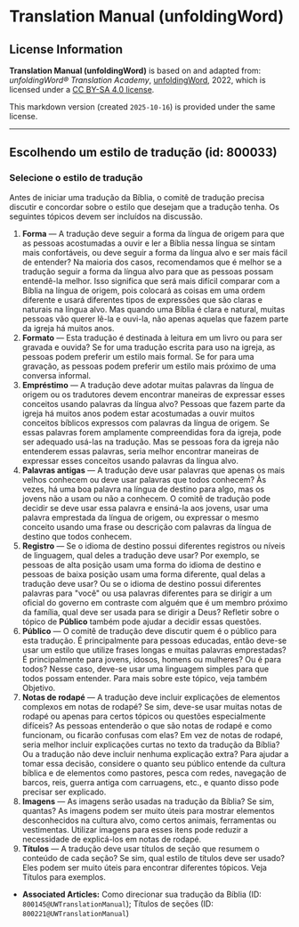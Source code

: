 # Translation Manual (unfoldingWord)

## License Information

**Translation Manual (unfoldingWord)** is based on and adapted from: _unfoldingWord® Translation Academy_, [unfoldingWord](https://unfoldingword.org/utw), 2022, which is licensed under a [CC BY-SA 4.0 license](https://creativecommons.org/licenses/by-sa/4.0/legalcode.en).

This markdown version (created `2025-10-16`) is provided under the same license.



--------------------------------

## Escolhendo um estilo de tradução (id: 800033)

### Selecione o estilo de tradução

Antes de iniciar uma tradução da Bíblia, o comitê de tradução precisa discutir e concordar sobre o estilo que desejam que a tradução tenha. Os seguintes tópicos devem ser incluídos na discussão.

1. **Forma** — A tradução deve seguir a forma da língua de origem para que as pessoas acostumadas a ouvir e ler a Bíblia nessa língua se sintam mais confortáveis, ou deve seguir a forma da língua alvo e ser mais fácil de entender? Na maioria dos casos, recomendamos que é melhor se a tradução seguir a forma da língua alvo para que as pessoas possam entendê\-la melhor. Isso significa que será mais difícil comparar com a Bíblia na língua de origem, pois colocará as coisas em uma ordem diferente e usará diferentes tipos de expressões que são claras e naturais na língua alvo. Mas quando uma Bíblia é clara e natural, muitas pessoas vão querer lê\-la e ouvi\-la, não apenas aquelas que fazem parte da igreja há muitos anos.
2. **Formato** — Esta tradução é destinada à leitura em um livro ou para ser gravada e ouvida? Se for uma tradução escrita para uso na igreja, as pessoas podem preferir um estilo mais formal. Se for para uma gravação, as pessoas podem preferir um estilo mais próximo de uma conversa informal.
3. **Empréstimo** — A tradução deve adotar muitas palavras da língua de origem ou os tradutores devem encontrar maneiras de expressar esses conceitos usando palavras da língua alvo? Pessoas que fazem parte da igreja há muitos anos podem estar acostumadas a ouvir muitos conceitos bíblicos expressos com palavras da língua de origem. Se essas palavras forem amplamente compreendidas fora da igreja, pode ser adequado usá\-las na tradução. Mas se pessoas fora da igreja não entenderem essas palavras, seria melhor encontrar maneiras de expressar esses conceitos usando palavras da língua alvo.
4. **Palavras antigas** — A tradução deve usar palavras que apenas os mais velhos conhecem ou deve usar palavras que todos conhecem? Às vezes, há uma boa palavra na língua de destino para algo, mas os jovens não a usam ou não a conhecem. O comitê de tradução pode decidir se deve usar essa palavra e ensiná\-la aos jovens, usar uma palavra emprestada da língua de origem, ou expressar o mesmo conceito usando uma frase ou descrição com palavras da língua de destino que todos conhecem.
5. **Registro** — Se o idioma de destino possui diferentes registros ou níveis de linguagem, qual deles a tradução deve usar? Por exemplo, se pessoas de alta posição usam uma forma do idioma de destino e pessoas de baixa posição usam uma forma diferente, qual delas a tradução deve usar? Ou se o idioma de destino possui diferentes palavras para "você" ou usa palavras diferentes para se dirigir a um oficial do governo em contraste com alguém que é um membro próximo da família, qual deve ser usada para se dirigir a Deus? Refletir sobre o tópico de **Público** também pode ajudar a decidir essas questões.
6. **Público** — O comitê de tradução deve discutir quem é o público para esta tradução. É principalmente para pessoas educadas, então deve\-se usar um estilo que utilize frases longas e muitas palavras emprestadas? É principalmente para jovens, idosos, homens ou mulheres? Ou é para todos? Nesse caso, deve\-se usar uma linguagem simples para que todos possam entender. Para mais sobre este tópico, veja também Objetivo.
7. **Notas de rodapé** — A tradução deve incluir explicações de elementos complexos em notas de rodapé? Se sim, deve\-se usar muitas notas de rodapé ou apenas para certos tópicos ou questões especialmente difíceis? As pessoas entenderão o que são notas de rodapé e como funcionam, ou ficarão confusas com elas? Em vez de notas de rodapé, seria melhor incluir explicações curtas no texto da tradução da Bíblia? Ou a tradução não deve incluir nenhuma explicação extra? Para ajudar a tomar essa decisão, considere o quanto seu público entende da cultura bíblica e de elementos como pastores, pesca com redes, navegação de barcos, reis, guerra antiga com carruagens, etc., e quanto disso pode precisar ser explicado.
8. **Imagens** — As imagens serão usadas na tradução da Bíblia? Se sim, quantas? As imagens podem ser muito úteis para mostrar elementos desconhecidos na cultura alvo, como certos animais, ferramentas ou vestimentas. Utilizar imagens para esses itens pode reduzir a necessidade de explicá\-los em notas de rodapé.
9. **Títulos** — A tradução deve usar títulos de seção que resumem o conteúdo de cada seção? Se sim, qual estilo de títulos deve ser usado? Eles podem ser muito úteis para encontrar diferentes tópicos. Veja Títulos para exemplos.

* **Associated Articles:** Como direcionar sua tradução da Bíblia (ID: `800145@UWTranslationManual`); Títulos de seções (ID: `800221@UWTranslationManual`)

